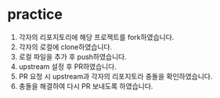 # practice

1. 각자의 리포지토리에 해당 프로젝트를 fork하였습니다.
2. 각자의 로컬에 clone하였습니다.
3. 로컬 파일을 추가 후 push하였습니다.
4. upstream 설정 후 PR하였습니다.
5. PR 요청 시 upstream과 각자의 리포지토라 충돌을 확인하였습니다.
6. 충돌을 해결하여 다시 PR 보내도록 하였습니다.
